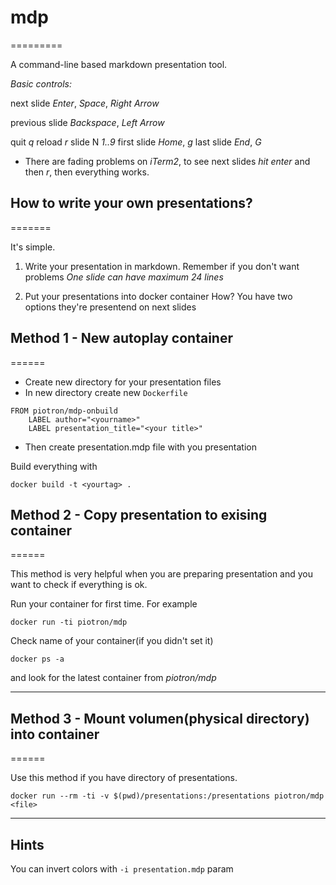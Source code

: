 # mdp
=========

A command-line based markdown presentation tool.

_Basic controls:_

next slide      *Enter*, *Space*, *Right Arrow*

previous slide  *Backspace*, *Left Arrow*

quit            *q*
reload          *r*
slide N         *1..9*
first slide     *Home*, *g*
last slide      *End*, *G*

* There are fading problems on *iTerm2*, to see next slides
	*hit enter* and then *r*, then everything works.


## How to write your own presentations?
=======

It's simple.
1. Write your presentation in markdown.
   Remember if you don't want problems
   *One slide can have maximum 24 lines*

2. Put your presentations into docker container
   How? You have two options they're presentend on next slides


## Method 1 - New autoplay container
======

* Create new directory for your presentation files
* In new directory create new `Dockerfile` 

```
FROM piotron/mdp-onbuild
	LABEL author="<yourname>"
	LABEL presentation_title="<your title>"
```

* Then create presentation.mdp file with you presentation

Build everything with

```
docker build -t <yourtag> .
```

## Method 2 - Copy presentation to exising container
======

This method is very helpful when you are preparing presentation 
and you want to check if everything is ok.

Run your container for first time. For example
```
docker run -ti piotron/mdp
```

Check name of your container(if you didn't set it)
```
docker ps -a
```

and look for the latest container from *piotron/mdp*

-------------------------------------------------------------------------------

## Method 3 - Mount volumen(physical directory) into container
======

Use this method if you have directory of presentations.
```
docker run --rm -ti -v $(pwd)/presentations:/presentations piotron/mdp <file>
```

-------------------------------------------------------------------------------

## Hints 

You can invert colors with `-i presentation.mdp` param

